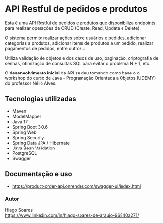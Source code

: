 # API Restful de pedidos e produtos

Esta é uma API Restful de pedidos e produtos que disponibiliza endpoints para realizar operações de CRUD (Create, Read, Update e Delete).

O sistema permite realizar ações sobre usuários e pedidos, adicionar categorias a produtos, adicionar items de produtos a um pedido, realizar pagamentos de pedidos, entre outros...

Utiliza validação de objetos e dos casos de uso, paginação, criptografia de senhas, otimização de consultas SQL para evitar o problema N + 1, etc.


O **desenvolvimento inicial** da API se deu tomando como base o o workshop do curso de Java - Programação Orientada a Objetos (UDEMY) do professor Nélio Alves.

## Tecnologias utilizadas
* Maven
* ModelMapper
* Java 17
* Spring Boot 3.0.6
* Spring Web
* Spring Security
* Spring Data JPA / Hibernate
* Java Bean Validation
* PostgreSQL
* Swagger

## Documentação e uso
* https://product-order-api.onrender.com/swagger-ui/index.html

### Autor
Hiago Soares                        
https://www.linkedin.com/in/hiago-soares-de-araujo-96840a271/
